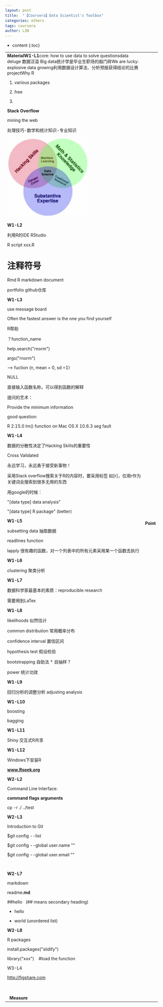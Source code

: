 ```yaml
---
layout: post
title:  "【Coursera】Data Scientist's Toolbox" 
categories: others
tags: coursera
author: LZN
---
```


* content
{:toc}

<table>
<tbody>
<tr>
<td><strong>Material</strong><strong>W1-L1</strong>core: how to use data to solve questionsdata deluge 数据泛滥 Big data统计学是毕业生职场的敲门砖We are lucky: explosive data growing利用数据设计算法、分析预报获得结论的比赛 projectWhy R

1. various packages

2. free

3.

<strong>Stack Overflow</strong>

mining the web

处理技巧-数学和统计知识-专业知识

<a href="https://raw.githubusercontent.com/Novarizark/Novarizark.github.io/master/uploads/2015/07/QQ图片20150713150848.jpg"><img class="alignnone  wp-image-613" src="https://raw.githubusercontent.com/Novarizark/Novarizark.github.io/master/uploads/2015/07/QQ图片20150713150848.jpg" alt="QQ图片20150713150848" width="267" height="262" /></a>

<strong>W1-L2
</strong>

利用R的IDE RStudio

R script xxx.R

# 注释符号

Rmd R markdown document

portfolio github仓库

<strong>W1-L3</strong>

use message board

Often the fastest answer is the one you find yourself

R帮助

？function_name

help.search("rnorm")

args("rnorm")

--&gt; fuction (n, mean = 0, sd =1)

NULL

直接输入函数名称，可以得到函数的解释

提问的艺术：

Provide the minimum information

good question:

R 2.15.0 lm() function on Mac OS X 10.6.3 seg fault

<strong>W1-L4</strong>

数据的分散性决定了Hacking Skills的重要性

Cross Validated

永远学习，永远勇于接受新事物！

采用Stack overflow搜索关于R的内容时，要采用标签 如[r]，仅用r作为关键词会搜索到很多无用的东西

用google的时候：

"[data type] data analysis"

"[data type] R package" (better)

<strong>W1-L5</strong>

subsetting data 抽取数据

readlines function

lapply 很有趣的函数，对一个列表中的所有元素采用某一个函数去执行

<strong>W1-L6</strong>

clustering 聚类分析

<strong>W1-L7</strong>

数据科学家最基本的素质：reproducible research

需要用到LaTex

<strong>W1-L8</strong>

likelihoods 似然估计

common distribution 常用概率分布

confidence interval 置信区间

hypothesis test 假设检验

bootstrapping 自助法 * 自抽样？

power 统计功效

<strong>W1-L9</strong>

回归分析的调整分析 adjusting analysis

<strong>W1-L10</strong>

boosting

bagging

<strong>W1-L11</strong>

Shiny 交互式R共享

<strong>W1-L12</strong>

Windows下安装R

<strong>www.Rseek.org</strong>

<strong>W2-L2</strong>

Command Line Interface:

<strong>command flags arguments</strong>

cp -r ./ ../test

<strong>W2-L3</strong>

Introduction to Git

$git config --list

$git config --global user.name ""

$git config --global user.email ""

&nbsp;

<strong>W2-L7</strong>

markdown

readme<strong>.md</strong>

##hello   (## means secondary heading)

* hello

* world (unordered list)

<strong>W2-L8</strong>

R packages

install.packages("slidify")

library("xxx")    #load the function

W3-L4

http://figshare.com

&nbsp;</td>
<td><strong>Point</strong></td>
</tr>
<tr>
<td colspan="2"> <strong> Measure</strong></td>
</tr>
</tbody>
</table>
&nbsp;
